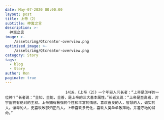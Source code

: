 ```yaml
---
date: May-07-2020 00:00:00
layout: post
title: 上帝（2）
subtitle: 神寓之言
description: >-
  神寓之言
image: >-
    /assets/img/Qtcreator-overview.png
optimized_image: >-
    /assets/img/Qtcreator-overview.png
category: Story
tags:
  - blog
  - Story
author: Ron
paginate: true
---
```


							　　1416，《上帝（2）》一个年轻人问长者：“上帝是怎样的一位神？”长者说：“全知，全能，全善，是上帝的三大基本属性。”长者又说：“上帝是至高者，对宇宙拥有绝对的主权。上帝拥有极强的个性和丰富的情感，喜欢善良的人，智慧的人，诚实的人，谦卑的人，更喜欢改邪归正的人。上帝喜欢多元化，喜欢人类单单敬拜祂，并遵守祂的诫命。”
							
							
						